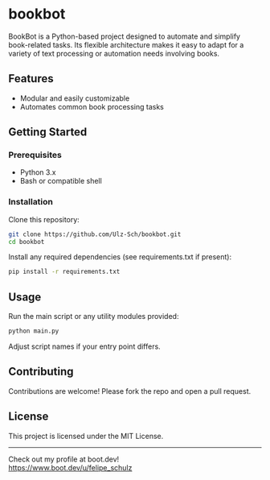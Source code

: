 # bookbot

BookBot is a Python-based project designed to automate and simplify book-related tasks. Its flexible architecture makes it easy to adapt for a variety of text processing or automation needs involving books.

## Features

- Modular and easily customizable
- Automates common book processing tasks

## Getting Started

### Prerequisites

- Python 3.x
- Bash or compatible shell

### Installation

Clone this repository:

```bash
git clone https://github.com/Ulz-Sch/bookbot.git
cd bookbot
```

Install any required dependencies (see requirements.txt if present):

```bash
pip install -r requirements.txt
```

## Usage

Run the main script or any utility modules provided:

```bash
python main.py
```

Adjust script names if your entry point differs.

## Contributing

Contributions are welcome! Please fork the repo and open a pull request.

## License

This project is licensed under the MIT License.

---

Check out my profile at boot.dev!  
https://www.boot.dev/u/felipe_schulz
